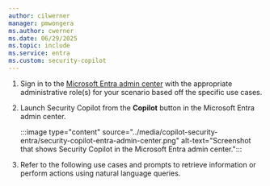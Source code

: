 ```yaml
---
author: cilwerner
manager: pmwongera
ms.author: cwerner
ms.date: 06/29/2025
ms.topic: include
ms.service: entra
ms.custom: security-copilot
---
```


1. Sign in to the [Microsoft Entra admin center](https://entra.microsoft.com) with the appropriate administrative role(s) for your scenario based off the specific use cases. 
1. Launch Security Copilot from the **Copilot** button in the Microsoft Entra admin center.

    :::image type="content" source="../media/copilot-security-entra/security-copilot-entra-admin-center.png" alt-text="Screenshot that shows Security Copilot in the Microsoft Entra admin center.":::

1. Refer to the following use cases and prompts to retrieve information or perform actions using natural language queries.